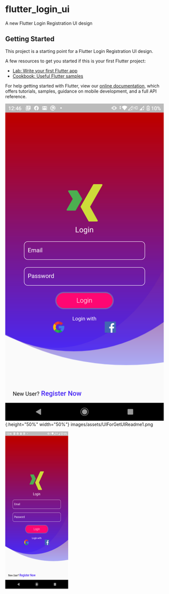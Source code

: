 # flutter_login_ui

A new Flutter Login Registration UI design

## Getting Started

This project is a starting point for a Flutter Login Registration UI design.

A few resources to get you started if this is your first Flutter project:

- [Lab: Write your first Flutter app](https://flutter.dev/docs/get-started/codelab)
- [Cookbook: Useful Flutter samples](https://flutter.dev/docs/cookbook)

For help getting started with Flutter, view our
[online documentation](https://flutter.dev/docs), which offers tutorials,
samples, guidance on mobile development, and a full API reference.

![](images/assets/UIForGetUIReadme1.png){:height="50%" width="50%"}
images/assets/UIForGetUIReadme1.png

<img src="images/assets/UIForGetUIReadme1.png" height="500px" width="200px" >
